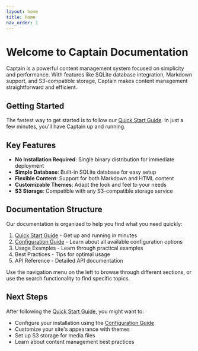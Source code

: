 ```yaml
---
layout: home
title: Home
nav_order: 1
---
```


# Welcome to Captain Documentation

Captain is a powerful content management system focused on simplicity and performance. With features like SQLite database integration, Markdown support, and S3-compatible storage, Captain makes content management straightforward and efficient.

## Getting Started

The fastest way to get started is to follow our [Quick Start Guide](quickstart.html). In just a few minutes, you'll have Captain up and running.

## Key Features

- **No Installation Required**: Single binary distribution for immediate deployment
- **Simple Database**: Built-in SQLite database for easy setup
- **Flexible Content**: Support for both Markdown and HTML content
- **Customizable Themes**: Adapt the look and feel to your needs
- **S3 Storage**: Compatible with any S3-compatible storage service

## Documentation Structure

Our documentation is organized to help you find what you need quickly:

1. [Quick Start Guide](quickstart.html) - Get up and running in minutes
2. [Configuration Guide](configuration.html) - Learn about all available configuration options
3. Usage Examples - Learn through practical examples
4. Best Practices - Tips for optimal usage
5. API Reference - Detailed API documentation

Use the navigation menu on the left to browse through different sections, or use the search functionality to find specific topics.

## Next Steps

After following the [Quick Start Guide](quickstart.html), you might want to:

- Configure your installation using the [Configuration Guide](configuration.html)
- Customize your site's appearance with themes
- Set up S3 storage for media files
- Learn about content management best practices
